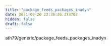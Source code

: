 ```yaml
---
title: "package_feeds_packages_inadyn"
date: 2021-06-20 22:36:26.373782
hidden: false
draft: false
---
```


ath79/generic/package_feeds_packages_inadyn

